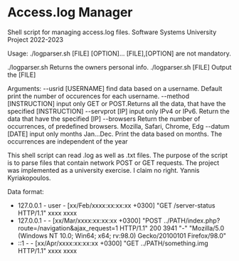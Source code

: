 # Access.log Manager
Shell script for managing access.log files. Software Systems University Project 2022-2023

Usage:    ./logparser.sh [FILE] [OPTION]...
[FILE],[OPTION] are not mandatory.

./logparser.sh                Returns the owners personal info.
./logparser.sh [FILE]         Output the [FILE]

Arguments:
--usrid                       [USERNAME] find data based on a username.
                              Default print the number of occurences for
                              each username.
--method                       [INSTRUCTION] input only GET or POST.Returns all
                              the data, that have the specified [INSTRUCTION]
--servprot                    [IP] input only IPv4 or IPv6. Return the
                              data that have the specified [IP]
--browsers                    Return the number of occurrences, of predefined
                              browsers. Mozilla, Safari, Chrome, Edg
--datum                       [DATE] input only months Jan...Dec. Print
                              the data based on months. The occurrences
                              are independent of the year

This shell script can read .log as well as .txt files. The purpose of the script is
to parse files that contain network POST or GET requests. The project was implemented
as a university exercise. I claim no right. Yannis Kyriakopoulos.

Data format:
* 127.0.0.1 - user - [xx/Feb/xxxx:xx:xx:xx +0300] "GET /server-status HTTP/1.1" xxxx xxxx
* 127.0.0.1 - - [xx/Mar/xxxx:xx:xx:xx +0300] "POST ../PATH/index.php?route=/navigation&ajax_request=1 HTTP/1.1" 200 3941 "-" "Mozilla/5.0 (Windows NT 10.0; Win64; x64; rv:98.0) Gecko/20100101 Firefox/98.0"
* ::1 - - [xx/Apr/xxxx:xx:xx:xx +0300] "GET ../PATH/something.img HTTP/1.1" xxxx xxxx
